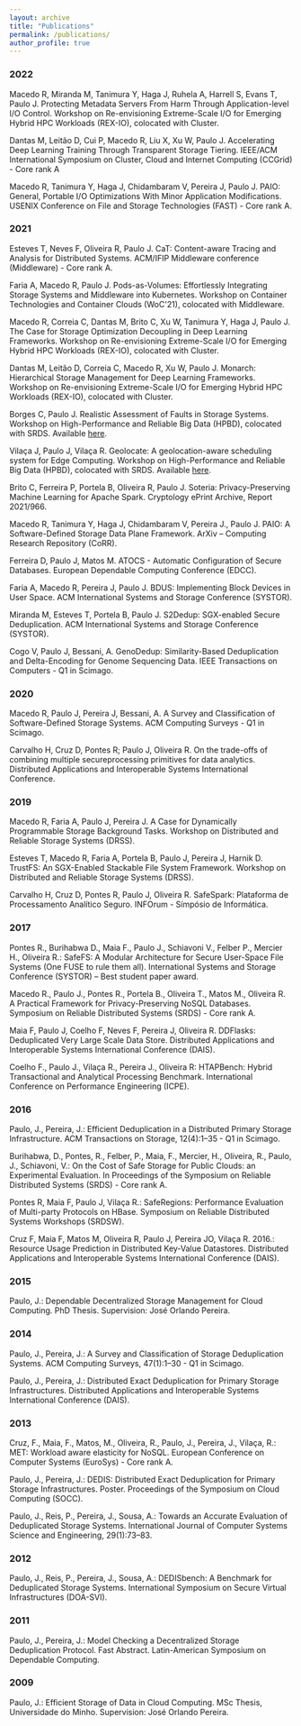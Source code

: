 ```yaml
---
layout: archive
title: "Publications"
permalink: /publications/
author_profile: true
---
```


### 2022

Macedo R, Miranda M, Tanimura Y, Haga J, Ruhela A, Harrell S, Evans T, Paulo J. Protecting Metadata Servers From Harm Through Application-level I/O Control. Workshop on Re-envisioning Extreme-Scale I/O for Emerging Hybrid HPC Workloads (REX-IO), colocated with Cluster.

Dantas M, Leitão D, Cui P, Macedo R, Liu X, Xu W, Paulo J. Accelerating Deep Learning Training Through Transparent Storage Tiering. IEEE/ACM International Symposium on Cluster, Cloud and Internet Computing (CCGrid) - Core rank A 

Macedo R, Tanimura Y, Haga J, Chidambaram V, Pereira J, Paulo J. PAIO: General, Portable I/O Optimizations With Minor Application Modifications. USENIX Conference on File and Storage Technologies (FAST) - Core rank A.

### 2021

Esteves T, Neves F, Oliveira R, Paulo J. CaT: Content-aware Tracing and Analysis for Distributed Systems. ACM/IFIP Middleware conference (Middleware) - Core rank A.

Faria A, Macedo R, Paulo J. Pods-as-Volumes: Effortlessly Integrating Storage Systems and Middleware into Kubernetes. Workshop on Container Technologies and Container Clouds (WoC'21), colocated with Middleware.

Macedo R, Correia C, Dantas M, Brito C, Xu W, Tanimura Y, Haga J, Paulo J. The Case for Storage Optimization Decoupling in Deep Learning Frameworks. Workshop on Re-envisioning Extreme-Scale I/O for Emerging Hybrid HPC Workloads (REX-IO), colocated with Cluster.

Dantas M, Leitão D, Correia C, Macedo R, Xu W, Paulo J. Monarch: Hierarchical Storage Management for Deep Learning Frameworks. Workshop on Re-envisioning Extreme-Scale I/O for Emerging Hybrid HPC Workloads (REX-IO), colocated with Cluster.

Borges C, Paulo J. Realistic Assessment of Faults in Storage Systems. Workshop on High-Performance and Reliable Big Data (HPBD), colocated with SRDS. Available [here](https://dsr-haslab.github.io/repository/bp21.pdf).

Vilaça J, Paulo J, Vilaça R. Geolocate: A geolocation-aware scheduling system for Edge Computing. Workshop on High-Performance and Reliable Big Data (HPBD), colocated with SRDS. Available [here](https://dsr-haslab.github.io/repository/vpv21.pdf).

Brito C, Ferreira P, Portela B, Oliveira R, Paulo J. Soteria: Privacy-Preserving Machine Learning for Apache Spark. Cryptology ePrint Archive, Report 2021/966.

Macedo R, Tanimura Y, Haga J, Chidambaram V, Pereira J., Paulo J. PAIO: A Software-Defined Storage Data Plane Framework. ArXiv – Computing Research Repository (CoRR).

Ferreira D, Paulo J, Matos M. ATOCS - Automatic Configuration of Secure Databases. European Dependable Computing Conference (EDCC).

Faria A, Macedo R, Pereira J, Paulo J. BDUS: Implementing Block Devices in User Space. ACM International Systems and Storage Conference (SYSTOR).

Miranda M, Esteves T, Portela B, Paulo J. S2Dedup: SGX-enabled Secure Deduplication. ACM International Systems and Storage Conference (SYSTOR).

Cogo V, Paulo J, Bessani, A. GenoDedup: Similarity-Based Deduplication and Delta-Encoding for Genome Sequencing Data. IEEE Transactions on Computers - Q1 in Scimago.


### 2020

Macedo R, Paulo J, Pereira J, Bessani, A. A Survey and Classification of Software-Defined Storage Systems. ACM Computing Surveys - Q1 in Scimago.

Carvalho H, Cruz D, Pontes R; Paulo J, Oliveira R. On the trade-offs of combining multiple secureprocessing primitives for data analytics. Distributed Applications and Interoperable Systems International Conference.

### 2019

Macedo R, Faria A, Paulo J, Pereira J. A Case for Dynamically Programmable Storage Background Tasks. Workshop on Distributed and Reliable Storage Systems (DRSS).

Esteves T, Macedo R, Faria A, Portela B, Paulo J, Pereira J, Harnik D. TrustFS: An SGX-Enabled Stackable File System Framework. Workshop on Distributed and Reliable Storage Systems (DRSS).

Carvalho H, Cruz D, Pontes R, Paulo J, Oliveira R. SafeSpark: Plataforma de Processamento Analítico Seguro. INFOrum - Símpósio de Informática.

### 2017

Pontes R., Burihabwa D., Maia F., Paulo J., Schiavoni V., Felber P., Mercier H., Oliveira R.: SafeFS: A Modular Architecture for Secure User-Space File Systems (One FUSE to rule them all). International Systems and Storage Conference (SYSTOR) – Best student paper award.

Macedo R., Paulo J., Pontes R., Portela B., Oliveira T., Matos M., Oliveira R. A Practical Framework for Privacy-Preserving NoSQL Databases. Symposium on Reliable Distributed Systems (SRDS) - Core rank A.

Maia F, Paulo J, Coelho F, Neves F, Pereira J, Oliveira R. DDFlasks: Deduplicated Very Large Scale Data Store. Distributed Applications and Interoperable Systems International Conference (DAIS).

Coelho F., Paulo J., Vilaça R., Pereira J., Oliveira R: HTAPBench: Hybrid Transactional and Analytical Processing Benchmark. International Conference on Performance Engineering (ICPE).


### 2016

Paulo, J., Pereira, J.: Efficient Deduplication in a Distributed Primary Storage Infrastructure. ACM Transactions on Storage, 12(4):1–35 - Q1 in Scimago.

Burihabwa, D., Pontes, R., Felber, P., Maia, F., Mercier, H., Oliveira, R., Paulo, J., Schiavoni, V.: On the Cost of Safe Storage for Public Clouds: an Experimental Evaluation. In Proceedings of the Symposium on Reliable Distributed Systems (SRDS) - Core rank A.

Pontes R, Maia F, Paulo J, Vilaça R.: SafeRegions: Performance Evaluation of Multi-party Protocols on HBase. Symposium on Reliable Distributed Systems Workshops (SRDSW).

Cruz F, Maia F, Matos M, Oliveira R, Paulo J, Pereira JO, Vilaça R.  2016.: Resource Usage Prediction in Distributed Key-Value Datastores. Distributed Applications and Interoperable Systems International Conference (DAIS).

### 2015

Paulo, J.: Dependable Decentralized Storage Management for Cloud Computing. PhD Thesis. Supervision: José Orlando Pereira.

### 2014

Paulo, J., Pereira, J.: A Survey and Classification of Storage Deduplication Systems. ACM Computing Surveys, 47(1):1–30 - Q1 in Scimago.

Paulo, J., Pereira, J.: Distributed Exact Deduplication for Primary Storage Infrastructures. Distributed Applications and Interoperable Systems International Conference (DAIS).

### 2013

Cruz, F., Maia, F., Matos, M., Oliveira, R., Paulo, J., Pereira, J., Vilaça, R.: MET: Workload aware elasticity for NoSQL. European Conference on Computer Systems (EuroSys) - Core rank A.

Paulo, J., Pereira, J.: DEDIS: Distributed Exact Deduplication for Primary Storage Infrastructures. Poster. Proceedings of the Symposium on Cloud Computing (SOCC).

Paulo, J., Reis, P., Pereira, J., Sousa, A.: Towards an Accurate Evaluation of Deduplicated Storage Systems. International Journal of Computer Systems Science and Engineering, 29(1):73–83.

### 2012

Paulo, J., Reis, P., Pereira, J., Sousa, A.: DEDISbench: A Benchmark for Deduplicated Storage Systems. International Symposium on Secure Virtual Infrastructures (DOA-SVI).

### 2011

Paulo, J., Pereira, J.: Model Checking a Decentralized Storage Deduplication Protocol. Fast Abstract. Latin-American Symposium on Dependable Computing.

### 2009

Paulo, J.: Efficient Storage of Data in Cloud Computing. MSc Thesis, Universidade do Minho. Supervision: José Orlando Pereira.
